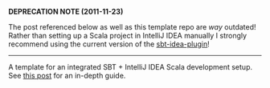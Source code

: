 **DEPRECATION NOTE (2011-11-23)**

The post referenced below as well as this template repo are _way_
outdated! Rather than setting up a Scala project in IntelliJ IDEA
manually I strongly recommend using the current version of the
[sbt-idea-plugin](https://github.com/mpeltonen/sbt-idea)!

-------------------------------------

A template for an integrated SBT + IntelliJ IDEA Scala development setup.  
See [this post](http://www.decodified.com/scala/2010/10/12/an-integrated-sbt-and-idea-scala-dev-setup.html) for an in-depth guide.
